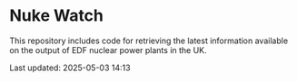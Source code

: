 # Nuke Watch

This repository includes code for retrieving the latest information available on the output of EDF nuclear power plants in the UK.

Last updated: 2025-05-03 14:13